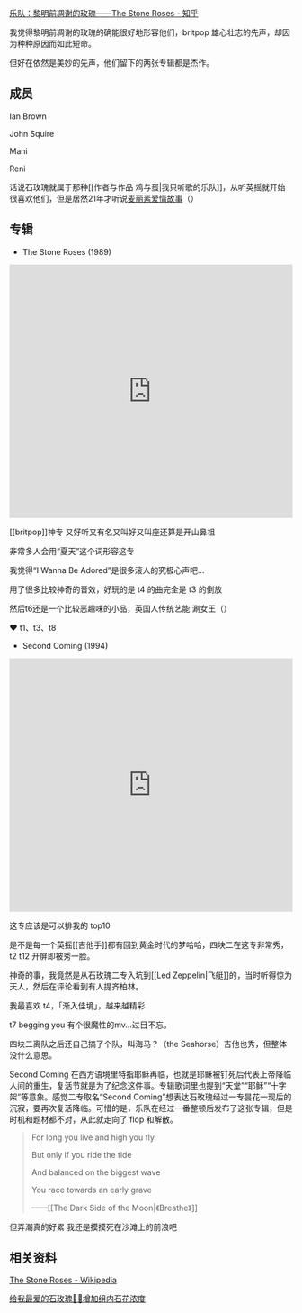 [乐队：黎明前凋谢的玫瑰——The Stone Roses - 知乎](https://zhuanlan.zhihu.com/p/24318829?utm_id=0)

我觉得黎明前凋谢的玫瑰的确能很好地形容他们，britpop 雄心壮志的先声，却因为种种原因而如此短命。

但好在依然是美妙的先声，他们留下的两张专辑都是杰作。


## 成员

Ian Brown

John Squire

Mani

Reni

话说石玫瑰就属于那种[[作者与作品 鸡与蛋|我只听歌的乐队]]，从听英摇就开始很喜欢他们，但是居然21年才听说[麦丽素爱情故事](https://www.douban.com/group/topic/195687859/?_i=6076414963564d8&dt_dapp=1)（）

## 专辑

- The Stone Roses (1989)

<iframe allow="autoplay *; encrypted-media *; fullscreen *; clipboard-write" frameborder="0" height="450" style="width:100%;max-width:660px;overflow:hidden;background:transparent;" sandbox="allow-forms allow-popups allow-same-origin allow-scripts allow-storage-access-by-user-activation allow-top-navigation-by-user-activation" src="https://embed.music.apple.com/hk/album/the-stone-roses-remastered/322969529?l=en"></iframe>


[[britpop]]神专 又好听又有名又叫好又叫座还算是开山鼻祖

非常多人会用“夏天”这个词形容这专

我觉得“I Wanna Be Adored”是很多滚人的究极心声吧...

用了很多比较神奇的音效，好玩的是 t4 的曲完全是 t3 的倒放

然后t6还是一个比较恶趣味的小品，英国人传统艺能 涮女王（）

❤️ t1、t3、t8



- Second Coming (1994)

<iframe allow="autoplay *; encrypted-media *; fullscreen *; clipboard-write" frameborder="0" height="450" style="width:100%;max-width:660px;overflow:hidden;background:transparent;" sandbox="allow-forms allow-popups allow-same-origin allow-scripts allow-storage-access-by-user-activation allow-top-navigation-by-user-activation" src="https://embed.music.apple.com/hk/album/second-coming/1440870988?l=en"></iframe>

这专应该是可以排我的 top10

是不是每一个英摇[[吉他手]]都有回到黄金时代的梦哈哈，四块二在这专非常秀， t2 t12 开屏即被秀一脸。

神奇的事，我竟然是从石玫瑰二专入坑到[[Led Zeppelin|飞艇]]的，当时听得惊为天人，然后在评论看到有人提齐柏林。

我最喜欢 t4，「渐入佳境」，越来越精彩

t7 begging you 有个很魔性的mv...过目不忘。

四块二离队之后还自己搞了个队，叫海马？（the Seahorse）吉他也秀，但整体没什么意思。


Second Coming 在西方语境里特指耶稣再临，也就是耶稣被钉死后代表上帝降临人间的重生，复活节就是为了纪念这件事。专辑歌词里也提到“天堂”“耶稣”“十字架”等意象。感觉二专取名“Second Coming”想表达石玫瑰经过一专昙花一现后的沉寂，要再次复活降临。可惜的是，乐队在经过一番整顿后发布了这张专辑，但是时机和题材都不对，从此就走向了 flop 和解散。

> For long you live and high you fly 
> 
> But only if you ride the tide 
> 
> And balanced on the biggest wave 
> 
> You race towards an early grave
>
>——[[The Dark Side of the Moon|《Breathe》]]

但弄潮真的好累 我还是摸摸死在沙滩上的前浪吧

## 相关资料

[The Stone Roses - Wikipedia](https://en.wikipedia.org/wiki/The_Stone_Roses)

[给我最爱的石玫瑰🍋🍋增加组内石花浓度](https://www.douban.com/group/topic/184367846/?_i=6076414963564d8&dt_dapp=1)
